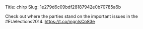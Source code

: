Title: chirp
Slug: 1e279d6c09bdf28187942e0b70785a6b

Check out where the parties stand on the important issues in the #EUelections2014. <a href="https://t.co/mgnIsCo83e">https://t.co/mgnIsCo83e</a>
